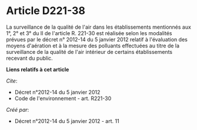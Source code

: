# Article D221-38

La surveillance de la qualité de l'air dans les établissements mentionnés aux 1°, 2° et 3° du II de l'article R. 221-30 est
réalisée selon les modalités prévues par le décret n° 2012-14 du 5 janvier 2012 relatif à l'évaluation des moyens d'aération
et à la mesure des polluants effectuées au titre de la surveillance de la qualité de l'air intérieur de certains
établissements recevant du public.

**Liens relatifs à cet article**

_Cite_:

  - Décret n°2012-14 du 5 janvier 2012
  - Code de l'environnement - art. R221-30

_Créé par_:

  - Décret n°2012-14 du 5 janvier 2012 - art. 11
